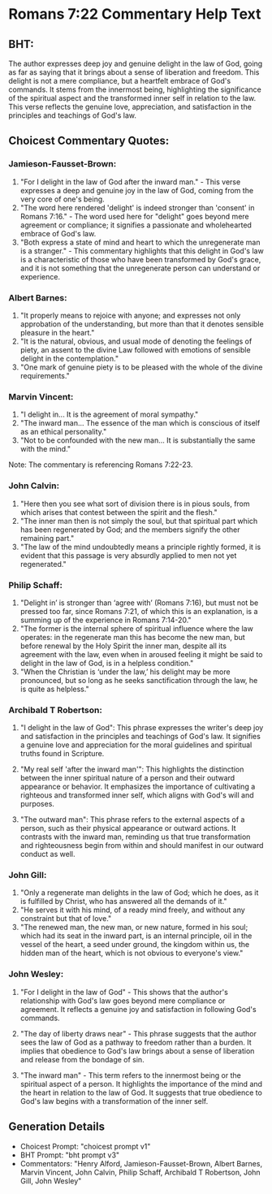 # Romans 7:22 Commentary Help Text

## BHT:
The author expresses deep joy and genuine delight in the law of God, going as far as saying that it brings about a sense of liberation and freedom. This delight is not a mere compliance, but a heartfelt embrace of God's commands. It stems from the innermost being, highlighting the significance of the spiritual aspect and the transformed inner self in relation to the law. This verse reflects the genuine love, appreciation, and satisfaction in the principles and teachings of God's law.

## Choicest Commentary Quotes:
### Jamieson-Fausset-Brown:
1. "For I delight in the law of God after the inward man." - This verse expresses a deep and genuine joy in the law of God, coming from the very core of one's being.
2. "The word here rendered 'delight' is indeed stronger than 'consent' in Romans 7:16." - The word used here for "delight" goes beyond mere agreement or compliance; it signifies a passionate and wholehearted embrace of God's law.
3. "Both express a state of mind and heart to which the unregenerate man is a stranger." - This commentary highlights that this delight in God's law is a characteristic of those who have been transformed by God's grace, and it is not something that the unregenerate person can understand or experience.

### Albert Barnes:
1. "It properly means to rejoice with anyone; and expresses not only approbation of the understanding, but more than that it denotes sensible pleasure in the heart."
2. "It is the natural, obvious, and usual mode of denoting the feelings of piety, an assent to the divine Law followed with emotions of sensible delight in the contemplation."
3. "One mark of genuine piety is to be pleased with the whole of the divine requirements."

### Marvin Vincent:
1. "I delight in... It is the agreement of moral sympathy."
2. "The inward man... The essence of the man which is conscious of itself as an ethical personality."
3. "Not to be confounded with the new man... It is substantially the same with the mind."

Note: The commentary is referencing Romans 7:22-23.

### John Calvin:
1. "Here then you see what sort of division there is in pious souls, from which arises that contest between the spirit and the flesh."
2. "The inner man then is not simply the soul, but that spiritual part which has been regenerated by God; and the members signify the other remaining part."
3. "The law of the mind undoubtedly means a principle rightly formed, it is evident that this passage is very absurdly applied to men not yet regenerated."

### Philip Schaff:
1. "Delight in’ is stronger than ‘agree with’ (Romans 7:16), but must not be pressed too far, since Romans 7:21, of which this is an explanation, is a summing up of the experience in Romans 7:14-20."
2. "The former is the internal sphere of spiritual influence where the law operates: in the regenerate man this has become the new man, but before renewal by the Holy Spirit the inner man, despite all its agreement with the law, even when in aroused feeling it might be said to delight in the law of God, is in a helpless condition."
3. "When the Christian is ‘under the law,’ his delight may be more pronounced, but so long as he seeks sanctification through the law, he is quite as helpless."

### Archibald T Robertson:
1. "I delight in the law of God": This phrase expresses the writer's deep joy and satisfaction in the principles and teachings of God's law. It signifies a genuine love and appreciation for the moral guidelines and spiritual truths found in Scripture.

2. "My real self 'after the inward man'": This highlights the distinction between the inner spiritual nature of a person and their outward appearance or behavior. It emphasizes the importance of cultivating a righteous and transformed inner self, which aligns with God's will and purposes.

3. "The outward man": This phrase refers to the external aspects of a person, such as their physical appearance or outward actions. It contrasts with the inward man, reminding us that true transformation and righteousness begin from within and should manifest in our outward conduct as well.

### John Gill:
1. "Only a regenerate man delights in the law of God; which he does, as it is fulfilled by Christ, who has answered all the demands of it."
2. "He serves it with his mind, of a ready mind freely, and without any constraint but that of love."
3. "The renewed man, the new man, or new nature, formed in his soul; which had its seat in the inward part, is an internal principle, oil in the vessel of the heart, a seed under ground, the kingdom within us, the hidden man of the heart, which is not obvious to everyone's view."

### John Wesley:
1. "For I delight in the law of God" - This shows that the author's relationship with God's law goes beyond mere compliance or agreement. It reflects a genuine joy and satisfaction in following God's commands.

2. "The day of liberty draws near" - This phrase suggests that the author sees the law of God as a pathway to freedom rather than a burden. It implies that obedience to God's law brings about a sense of liberation and release from the bondage of sin.

3. "The inward man" - This term refers to the innermost being or the spiritual aspect of a person. It highlights the importance of the mind and the heart in relation to the law of God. It suggests that true obedience to God's law begins with a transformation of the inner self.


## Generation Details
- Choicest Prompt: "choicest prompt v1"
- BHT Prompt: "bht prompt v3"
- Commentators: "Henry Alford, Jamieson-Fausset-Brown, Albert Barnes, Marvin Vincent, John Calvin, Philip Schaff, Archibald T Robertson, John Gill, John Wesley"
